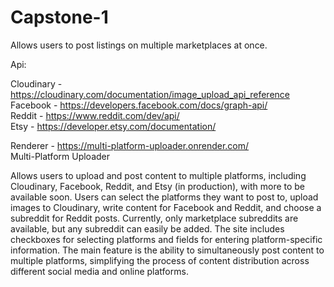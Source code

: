 # Capstone-1
Allows users to post listings on multiple marketplaces at once.

Api:

Cloudinary - https://cloudinary.com/documentation/image_upload_api_reference  
Facebook - https://developers.facebook.com/docs/graph-api/  
Reddit - https://www.reddit.com/dev/api/  
Etsy - https://developer.etsy.com/documentation/  

Renderer - https://multi-platform-uploader.onrender.com/  
Multi-Platform Uploader  
  
Allows users to upload and post content to multiple platforms, including Cloudinary, Facebook, Reddit, and Etsy (in production), with more to be available soon. Users can select the platforms they want to post to, upload images to Cloudinary, write content for Facebook and Reddit, and choose a subreddit for Reddit posts. Currently, only marketplace subreddits are available, but any subreddit can easily be added. The site includes checkboxes for selecting platforms and fields for entering platform-specific information. The main feature is the ability to simultaneously post content to multiple platforms, simplifying the process of content distribution across different social media and online platforms.
